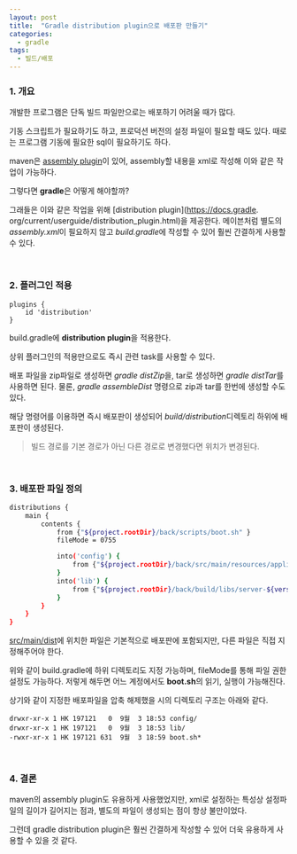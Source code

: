 ```yaml
---
layout: post
title:  "Gradle distribution plugin으로 배포판 만들기"
categories:
  - gradle
tags:
  - 빌드/배포
---
```


### 1. 개요
개발한 프로그램은 단독 빌드 파일만으로는 배포하기 어려울 때가 많다.

기동 스크립트가 필요하기도 하고, 프로덕션 버전의 설정 파일이 필요할 때도 있다.
때로는 프로그램 기동에 필요한 sql이 필요하기도 하다.

maven은 [assembly plugin](http://maven.apache.org/plugins/maven-assembly-plugin/)이 있어, assembly할 
내용을 xml로 작성해 이와 같은 작업이 가능하다.

그렇다면 **gradle**은 어떻게 해야할까?

그래들은 이와 같은 작업을 위해 [distribution plugin](https://docs.gradle.
org/current/userguide/distribution_plugin.html)을 제공한다.
메이븐처럼 별도의 <var>assembly.xml</var>이 필요하지 않고 <var>build.gradle</var>에 작성할 수 있어 훨씬 간결하게 사용할 수 있다.

<br/>

### 2. 플러그인 적용
```
plugins {
    id 'distribution'
}
```
build.gradle에 **distribution plugin**을 적용한다.

상위 플러그인의 적용만으로도 즉시 관련 task를 사용할 수 있다.

배포 파일을 zip파일로 생성하면 <var>gradle distZip</var>을, tar로 생성하면 <var>gradle distTar</var>를 사용하면 된다.
물론, <var>gradle assembleDist</var> 명령으로 zip과 tar를 한번에 생성할 수도 있다.

해당 명령어를 이용하면 즉시 배포판이 생성되어 <var>build/distribution</var>디렉토리 하위에 배포판이 생성된다.
> 빌드 경로를 기본 경로가 아닌 다른 경로로 변경했다면 위치가 변경된다.

<br/>

### 3. 배포판 파일 정의
```bash
distributions {
    main {
        contents {
            from {"${project.rootDir}/back/scripts/boot.sh" }
            fileMode = 0755

            into('config') {
                from {"${project.rootDir}/back/src/main/resources/application.yml" }
            }
            into('lib') {
                from {"${project.rootDir}/back/build/libs/server-${version}.jar" }
            }
        }
    }
}
```

<ins>src/main/dist</ins>에 위치한 파일은 기본적으로 배포판에 포함되지만, 다른 파일은 직접 지정해주어야 한다.

위와 같이 build.gradle에 하위 디렉토리도 지정 가능하며, fileMode를 통해 파일 권한 설정도 가능하다.
저렇게 해두면 어느 계정에서도 **boot.sh**의 읽기, 실행이 가능해진다.

상기와 같이 지정한 배포파일을 압축 해제했을 시의 디렉토리 구조는 아래와 같다.
```
drwxr-xr-x 1 HK 197121   0  9월  3 18:53 config/
drwxr-xr-x 1 HK 197121   0  9월  3 18:53 lib/
-rwxr-xr-x 1 HK 197121 631  9월  3 18:59 boot.sh*
```

<br/>

### 4. 결론
maven의 assembly plugin도 유용하게 사용했었지만,
xml로 설정하는 특성상 설정파일의 길이가 길어지는 점과, 별도의 파일이 생성되는 점이 항상 불만이었다.

그런데 gradle distribution plugin은 훨씬 간결하게 작성할 수 있어 더욱 유용하게 사용할 수 있을 것 같다.
